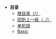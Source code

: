 * **目录**
  * [根目录（/）](/README)
  * [回到上一级（../）](/README)
  * [单机锁](/study/GoLang/go-Basic/单机锁)
  * [Basic](/study/GoLang/go-Basic/Basic)


